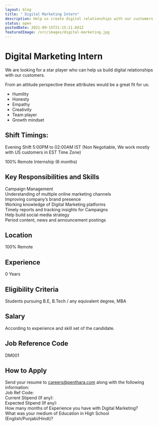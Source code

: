 ```yaml
---
layout: blog
title: " Digital Marketing Intern"
description: Help us create digital relationships with our customers
status: open
postedDate: 2021-09-15T21:15:11.041Z
featuredImage: /src/images/digital-marketing.jpg
---
```



# Digital Marketing Intern

We are looking for a star player who can help us build digital relationships with our customers.

From an attitude perspective these attributes would be a great fit for us:

* Humility
* Honesty
* Empathy
* Creativity
* Team player
* Growth mindset

## Shift Timings:

Evening Shift 5:00PM to 02:00AM IST (Non Negotiable, We work mostly with US customers in EST Time Zone)

100% Remote Internship (6 months)

## Key Responsibilities and Skills

Campaign Management\
Understanding of multiple online marketing channels\
Improving company’s brand presence\
Working knowledge of Digital Marketing platforms\
Timely reports and tracking insights for Campaigns\
Help build social media strategy\
Period content, news and announcement postings

## Location

100% Remote

## Experience

0 Years

## Eligibility Criteria

Students pursuing B.E, B.Tech / any equivalent degree, MBA 

## Salary

According to experience and skill set of the candidate.

## Job Reference Code

DM001

## How to Apply

Send your resume to [careers@penthara.com](mailto:careers@penthara.com) along with the following information:\
Job Ref Code:\
Current Stipend (If any):\
Expected Stipend (If any):\
How many months of Experience you have with Digital Marketing?\
What was your medium of Education in High School (English/Punjabi/Hindi)?

<!--EndFragment-->